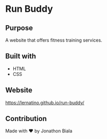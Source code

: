 # Run Buddy

## Purpose
A website that offers fitness training services.

## Built with
* HTML
* CSS

## Website
https://lernatino.github.io/run-buddy/

## Contribution
Made with ❤️ by Jonathon Biala
